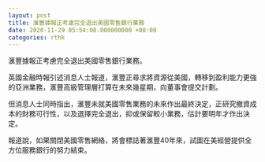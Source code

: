 ```yaml
---
layout: post
title: 滙豐據報正考慮完全退出美國零售銀行業務
date: 2020-11-29 05:54:00.000000000 +08:00
categories: rthk
---
```


滙豐據報正考慮完全退出美國零售銀行業務。

英國金融時報引述消息人士報道，滙豐正尋求將資源從美國，轉移到盈利能力更強的亞洲業務，滙豐高級管理層打算在未來幾星期，向董事會提交計劃。

但消息人士同時指出，滙豐未就美國零售業務的未來作出最終決定，正研究撤資成本的財務可行性，以及選擇完全退出，抑或保留較小業務，估計要明年才作出決定。

報道說，如果關閉美國零售網絡，將會標誌著滙豐40年來，試圖在美經營提供全方位服務銀行的努力結束。

